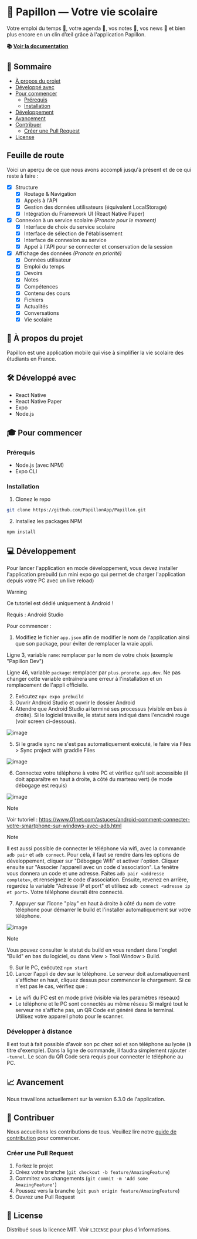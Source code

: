 # 🦋 Papillon — Votre vie scolaire

Votre emploi du temps 📅, votre agenda 📓, vos notes 📝, vos news 📰 et bien plus encore en un clin d’œil grâce à l'application Papillon.

**📚 [Voir la documentation](https://docs.getpapillon.xyz/)**

## 🚀 Sommaire

- [À propos du projet](#-à-propos-du-projet)
- [Développé avec](#-développé-avec)
- [Pour commencer](#-pour-commencer)
  - [Prérequis](#prérequis)
  - [Installation](#installation)
- [Développement](#-développement)
- [Avancement](#-avancement)
- [Contribuer](#-contribuer)
  - [Créer une Pull Request](#créer-une-pull-request)
- [License](#-license)

## Feuille de route

Voici un aperçu de ce que nous avons accompli jusqu'à présent et de ce qui reste à faire :

- [x] Structure
  - [x] Routage & Navigation
  - [x] Appels à l'API
  - [x] Gestion des données utilisateurs (équivalent LocalStorage)
  - [x] Intégration du Framework UI (React Native Paper)
- [x] Connexion à un service scolaire _(Pronote pour le moment)_
  - [x] Interface de choix du service scolaire
  - [x] Interface de sélection de l'établissement
  - [x] Interface de connexion au service
  - [x] Appel à l'API pour se connecter et conservation de la session
- [x] Affichage des données _(Pronote en priorité)_
  - [x] Données utilisateur
  - [x] Emploi du temps
  - [x] Devoirs
  - [x] Notes
  - [x] Compétences
  - [x] Contenu des cours
  - [x] Fichiers
  - [x] Actualités
  - [x] Conversations
  - [x] Vie scolaire

## 📖 À propos du projet

Papillon est une application mobile qui vise à simplifier la vie scolaire des étudiants en France.

## 🛠 Développé avec

- React Native
- React Native Paper
- Expo
- Node.js

## 🎓 Pour commencer

### Prérequis

- Node.js (avec NPM)
- Expo CLI

### Installation

1. Clonez le repo

```sh
git clone https://github.com/PapillonApp/Papillon.git
```

2. Installez les packages NPM

```sh
npm install
```

## 💻 Développement

Pour lancer l'application en mode développement, vous devez installer l'application prebuild (un mini expo go qui permet de charger l'application depuis votre PC avec un live reload)
> [!WARNING]
Ce tutoriel est dédié uniquement à Android !

Requis : Android Studio

Pour commencer :

1. Modifiez le fichier `app.json` afin de modifier le nom de l'application ainsi que son package, pour éviter de remplacer la vraie appli.

Ligne 3, variable `name`: remplacer par le nom de votre choix (exemple "Papillon Dev")

Ligne 46, variable `package`: remplacer par `plus.pronote.app.dev`. Ne pas changer cette variable entraînera une erreur à l'installation et un remplacement de l'appli officielle.

2. Exécutez `npx expo prebuild`
3. Ouvrir Android Studio et ouvrir le dossier Android
4. Attendre que Android Studio ai terminé ses processus (visible en bas à droite). Si le logiciel travaille, le statut sera indiqué dans l'encadré rouge (voir screen ci-dessous).

![image](https://github.com/LeMaitre4523/Papillon-v6/assets/54872374/92c93b54-d71a-4cfb-88c6-daa873b9a301)

5. Si le gradle sync ne s'est pas automatiquement exécuté, le faire via Files > Sync project with graddle Files

![image](https://github.com/LeMaitre4523/Papillon-v6/assets/54872374/313f8320-061c-4624-8f42-20a731378968)

6. Connectez votre téléphone à votre PC et vérifiez qu'il soit accessible (il doit apparaître en haut à droite, à côté du marteau vert) (le mode débogage est requis)

![image](https://github.com/LeMaitre4523/Papillon-v6/assets/54872374/e1c746bc-407a-41cb-a969-a21fe18e6a80)
> [!NOTE]
> Voir tutoriel : https://www.01net.com/astuces/android-comment-connecter-votre-smartphone-sur-windows-avec-adb.html

> [!NOTE]
Il est aussi possible de connecter le téléphone via wifi, avec la commande `adb pair` et `adb connect`. Pour cela, il faut se rendre dans les options de développement, cliquer sur "Débogage Wifi" et activer l'option. Cliquer ensuite sur "Associer l'appareil avec un code d'association". La fenêtre vous donnera un code et une adresse. Faites `adb pair <addresse complète>`, et renseignez le code d'association. Ensuite, revenez en arrière, regardez la variable "Adresse IP et port" et utilisez `adb connect <adresse ip et port>`. Votre téléphone devrait être connecté.

7. Appuyer sur l'îcone "play" en haut à droite à côté du nom de votre téléphone pour démarrer le build et l'installer automatiquement sur votre téléphone.

![image](https://github.com/LeMaitre4523/Papillon-v6/assets/54872374/ac2a0bb0-1e07-48fc-ac83-e753ac6a82cd)

> [!NOTE]
Vous pouvez consulter le statut du build en vous rendant dans l'onglet "Build" en bas du logiciel, ou dans View > Tool Window > Build.

9. Sur le PC, exécutez `npm start`
10. Lancer l'appli de dev sur le téléphone. Le serveur doit automatiquement s'afficher en haut, cliquez dessus pour commencer le chargement. Si ce n'est pas le cas, vérifiez que :

- Le wifi du PC est en mode privé (visible via les paramètres réseaux)
- Le téléphone et le PC sont connectés au même réseau
Si malgré tout le serveur ne s'affiche pas, un QR Code est généré dans le terminal. Utilisez votre appareil photo pour le scanner.

### Développer à distance

Il est tout à fait possible d'avoir son pc chez soi et son téléphone au lycée (à titre d'exemple). Dans la ligne de commande, il faudra simplement rajouter `--tunnel`.
Le scan du QR Code sera requis pour connecter le téléphone au PC.

## 📈 Avancement

Nous travaillons actuellement sur la version 6.3.0 de l'application.

## 👥 Contribuer

Nous accueillons les contributions de tous. Veuillez lire notre [guide de contribution](CONTRIBUTING.md) pour commencer.

### Créer une Pull Request

1. Forkez le projet
2. Créez votre branche (`git checkout -b feature/AmazingFeature`)
3. Commitez vos changements (`git commit -m 'Add some AmazingFeature'`)
4. Poussez vers la branche (`git push origin feature/AmazingFeature`)
5. Ouvrez une Pull Request

## 📄 License

Distribué sous la licence MIT. Voir `LICENSE` pour plus d'informations.
